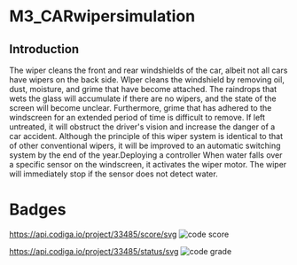 # M3_CARwipersimulation
## Introduction
The wiper cleans the front and rear windshields of the car, albeit not all cars have wipers on the back side. WIper cleans the windshield by removing oil, dust, moisture, and grime that have become attached. The raindrops that wets the glass will accumulate if there are no wipers, and the state of the screen will become unclear. Furthermore, grime that has adhered to the windscreen for an extended period of time is difficult to remove. If left untreated, it will obstruct the driver's vision and increase the danger of a car accident. Although the principle of this wiper system is identical to that of other conventional wipers, it will be improved to an automatic switching system by the end of the year.Deploying a controller When water falls over a specific sensor on the windscreen, it activates the wiper motor. The wiper will immediately stop if the sensor does not detect water.

# Badges
https://api.codiga.io/project/33485/score/svg
![code score](https://user-images.githubusercontent.com/102212321/168426829-fb59b795-d359-4a73-94c8-bde314c2aea1.JPG)



https://api.codiga.io/project/33485/status/svg
![code grade](https://user-images.githubusercontent.com/102212321/168426837-eaa608f0-2919-4741-b5a0-ef8fadcb6535.JPG)
